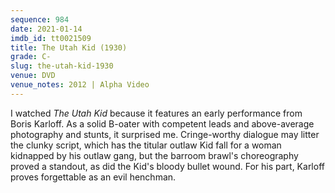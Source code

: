 ```yaml
---
sequence: 984
date: 2021-01-14
imdb_id: tt0021509
title: The Utah Kid (1930)
grade: C-
slug: the-utah-kid-1930
venue: DVD
venue_notes: 2012 | Alpha Video
---
```


I watched _The Utah Kid_ because it features an early performance from Boris Karloff. As a solid B-oater with competent leads and above-average photography and stunts, it surprised me. Cringe-worthy dialogue may litter the clunky script, which has the titular outlaw Kid fall for a woman kidnapped by his outlaw gang, but the barroom brawl's choreography proved a standout, as did the Kid's bloody bullet wound. For his part, Karloff proves forgettable as an evil henchman.